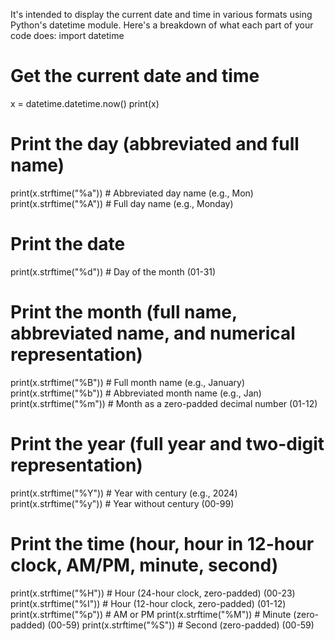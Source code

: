 It's intended to display the current date and time in various formats using Python's datetime module. Here's a breakdown of what each part of your code does:
import datetime

# Get the current date and time
x = datetime.datetime.now()
print(x)

# Print the day (abbreviated and full name)
print(x.strftime("%a"))  # Abbreviated day name (e.g., Mon)
print(x.strftime("%A"))  # Full day name (e.g., Monday)

# Print the date
print(x.strftime("%d"))  # Day of the month (01-31)

# Print the month (full name, abbreviated name, and numerical representation)
print(x.strftime("%B"))  # Full month name (e.g., January)
print(x.strftime("%b"))  # Abbreviated month name (e.g., Jan)
print(x.strftime("%m"))  # Month as a zero-padded decimal number (01-12)

# Print the year (full year and two-digit representation)
print(x.strftime("%Y"))  # Year with century (e.g., 2024)
print(x.strftime("%y"))  # Year without century (00-99)

# Print the time (hour, hour in 12-hour clock, AM/PM, minute, second)
print(x.strftime("%H"))  # Hour (24-hour clock, zero-padded) (00-23)
print(x.strftime("%I"))  # Hour (12-hour clock, zero-padded) (01-12)
print(x.strftime("%p"))  # AM or PM
print(x.strftime("%M"))  # Minute (zero-padded) (00-59)
print(x.strftime("%S"))  # Second (zero-padded) (00-59)
